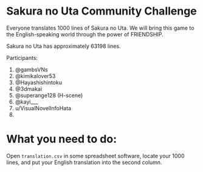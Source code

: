 # Sakura no Uta Community Challenge

Everyone translates 1000 lines of Sakura no Uta. We will bring this game to the English-speaking world through the power of FRIENDSHIP.

Sakura no Uta has approximately 63198 lines.

Participants:

1. @gambsVNs
2. @kimikalover53
3. @Hayashishintoku
4. @3dmakai
5. @superange128 (H-scene)
6. @kayi___
7. u/VisualNovelInfoHata
8. 

# What you need to do:

Open `translation.csv` in some spreadsheet software, locate your 1000 lines, and put your English translation into the second column.
